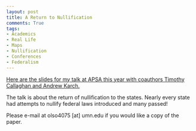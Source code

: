 ```yaml
---
layout: post
title: A Return to Nullification
comments: True
tags: 
- Academics
- Real Life
- Maps
- Nullification
- Conferences
- Federalism
---
```


[Here are the slides for my talk at APSA this year with coauthors Timothy Callaghan and Andrew Karch.](http://adamolson.org/files/slides/OCKapsa2015.pdf)

The talk is about the return of nullification to the states. Nearly every state had attempts to nullify federal laws introduced and many passed!

Please e-mail at olso4075 [at] umn.edu if you would like a copy of the paper.
